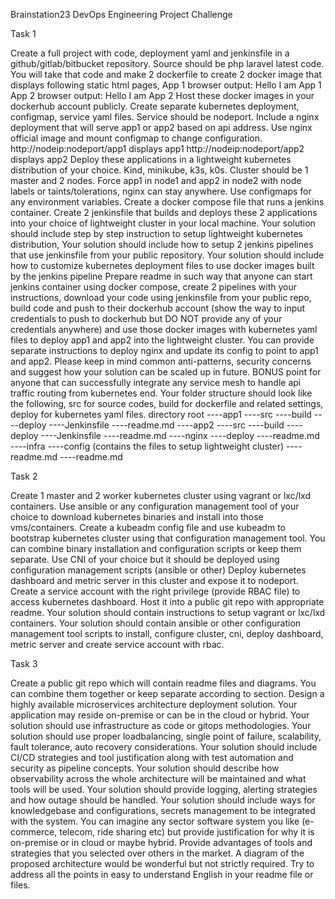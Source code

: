 Brainstation23 DevOps Engineering Project Challenge


Task 1

Create a full project with code, deployment yaml and jenkinsfile in a github/gitlab/bitbucket
repository.
Source should be php laravel latest code. You will take that code and make 2 dockerfile to
create 2 docker image that displays following static html pages,
App 1 browser output: Hello I am App 1
App 2 browser output: Hello I am App 2
Host these docker images in your dockerhub account publicly. Create separate kubernetes
deployment, configmap, service yaml files. Service should be nodeport.
Include a nginx deployment that will serve app1 or app2 based on api address. Use nginx
official image and mount configmap to change configuration.
http://nodeip:nodeport/app1 displays app1
http://nodeip:nodeport/app2 displays app2
Deploy these applications in a lightweight kubernetes distribution of your choice. Kind, minikube,
k3s, k0s. Cluster should be 1 master and 2 nodes. Force app1 in node1 and app2 in node2 with
node labels or taints/tolerations, nginx can stay anywhere. Use configmaps for any environment
variables.
Create a docker compose file that runs a jenkins container. Create 2 jenkinsfile that builds and
deploys these 2 applications into your choice of lightweight cluster in your local machine.
Your solution should include step by step instruction to setup lightweight kubernetes distribution,
Your solution should include how to setup 2 jenkins pipelines that use jenkinsfile from your
public repository.
Your solution should include how to customize kubernetes deployment files to use docker
images built by the jenkins pipeline
Prepare readme in such way that anyone can start jenkins container using docker compose,
create 2 pipelines with your instructions, download your code using jenkinsfile from your public
repo, build code and push to their dockerhub account (show the way to input credentials to push
to dockerhub but DO NOT provide any of your credentials anywhere) and use those docker
images with kubernetes yaml files to deploy app1 and app2 into the lightweight cluster. You can
provide separate instructions to deploy nginx and update its config to point to app1 and app2.
Please keep in mind common anti-patterns, security concerns and suggest how your solution
can be scaled up in future. BONUS point for anyone that can successfully integrate any service
mesh to handle api traffic routing from kubernetes end.
Your folder structure should look like the following, src for source codes, build for dockerfile and
related settings, deploy for kubernetes yaml files.
directory root
----app1
----src
----build
----deploy
----Jenkinsfile
----readme.md
----app2
----src
----build
----deploy
----Jenkinsfile
----readme.md
----nginx
----deploy
----readme.md
----infra
----config (contains the files to setup lightweight cluster)
----readme.md
----readme.md


Task 2

Create 1 master and 2 worker kubernetes cluster using vagrant or lxc/lxd containers. Use
ansible or any configuration management tool of your choice to download kubernetes binaries
and install into those vms/containers. Create a kubeadm config file and use kubeadm to
bootstrap kubernetes cluster using that configuration management tool. You can combine binary
installation and configuration scripts or keep them separate.
Use CNI of your choice but it should be deployed using configuration management scripts
(ansible or other)
Deploy kubernetes dashboard and metric server in this cluster and expose it to nodeport.
Create a service account with the right privilege (provide RBAC file) to access kubernetes
dashboard. Host it into a public git repo with appropriate readme.
Your solution should contain instructions to setup vagrant or lxc/lxd containers.
Your solution should contain ansible or other configuration management tool scripts to install,
configure cluster, cni, deploy dashboard, metric server and create service account with rbac.


Task 3

Create a public git repo which will contain readme files and diagrams. You can combine them
together or keep separate according to section.
Design a highly available microservices architecture deployment solution. Your application may
reside on-premise or can be in the cloud or hybrid.
Your solution should use infrastructure as code or gitops methodologies.
Your solution should use proper loadbalancing, single point of failure, scalability, fault tolerance,
auto recovery considerations.
Your solution should include CI/CD strategies and tool justification along with test automation
and security as pipeline concepts.
Your solution should describe how observability across the whole architecture will be maintained
and what tools will be used.
Your solution should provide logging, alerting strategies and how outage should be handled.
Your solution should include ways for knowledgebase and configurations, secrets management
to be integrated with the system.
You can imagine any sector software system you like (e-commerce, telecom, ride sharing etc)
but provide justification for why it is on-premise or in cloud or maybe hybrid. Provide advantages
of tools and strategies that you selected over others in the market.
A diagram of the proposed architecture would be wonderful but not strictly required. Try to
address all the points in easy to understand English in your readme file or files.